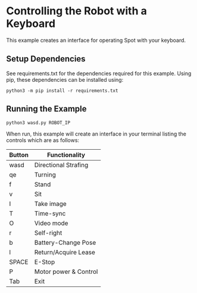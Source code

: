<!--
Copyright (c) 2022 Boston Dynamics, Inc.  All rights reserved.

Downloading, reproducing, distributing or otherwise using the SDK Software
is subject to the terms and conditions of the Boston Dynamics Software
Development Kit License (20191101-BDSDK-SL).
-->

# Controlling the Robot with a Keyboard

This example creates an interface for operating Spot with your keyboard.

## Setup Dependencies
See requirements.txt for the dependencies required for this example. Using pip, these dependencies can be installed using:
```
python3 -m pip install -r requirements.txt
```

## Running the Example

```
python3 wasd.py ROBOT_IP
```

When run, this example will create an interface in your terminal listing the controls which are as follows:

| Button             | Functionality            |
|--------------------|--------------------------|
| wasd               | Directional Strafing     |
| qe                 | Turning                  |
| f                  | Stand                    |
| v                  | Sit                      |
| I                  | Take image               |
| T                  | Time-sync                |
| O                  | Video mode               |
| r                  | Self-right               |
| b                  | Battery-Change Pose      |
| l                  | Return/Acquire Lease     |
| SPACE              | E-Stop                   |
| P                  | Motor power & Control    |
| Tab                | Exit                     |

